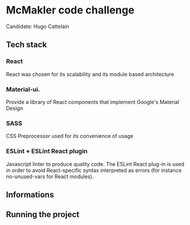 # McMakler code challenge
Candidate: Hugo Cattelain

## Tech stack

### React
React was chosen for its scalability and its module based architecture

### Material-ui.
Provide a library of React components that implement Google's Material Design

### SASS
CSS Preprocessor used for its convenience of usage

### ESLint + ESLint React plugin
Javascript linter to produce quality code.
The ESLint React plug-in is used in order to avoid React-specific syntax interpreted as errors (for instance no-unused-vars for React modules).

## Informations


## Running the project
```

```
